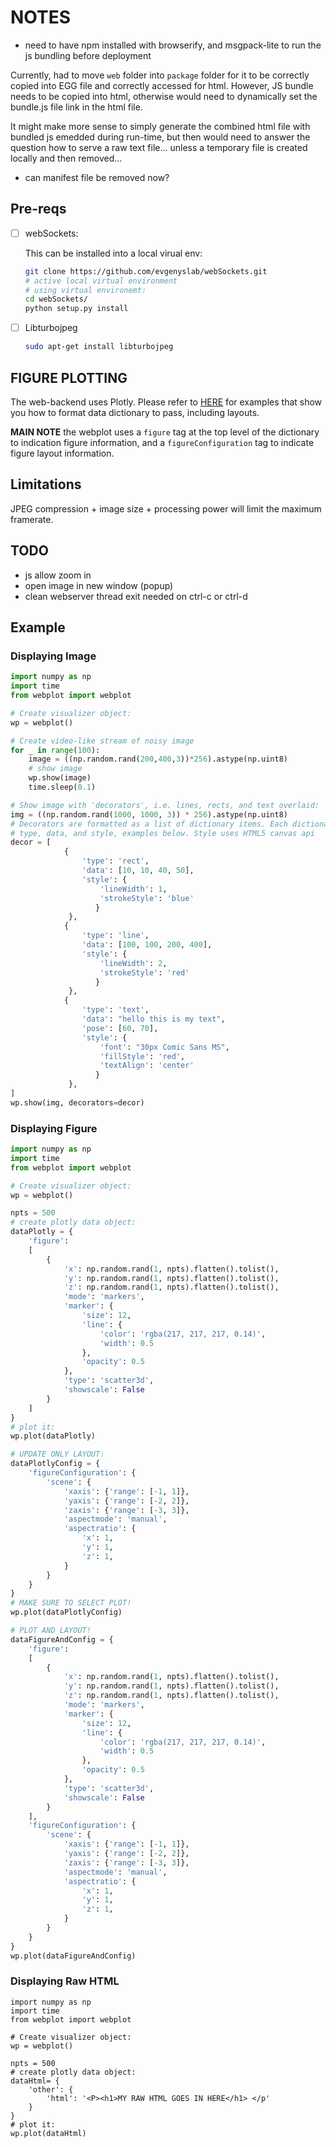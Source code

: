 # NOTES

- need to have npm installed with browserify, and msgpack-lite to run the js bundling before deployment

Currently, had to move `web` folder into `package` folder for it to be correctly copied into EGG file 
and correctly accessed for html. However, JS bundle needs to be copied into html, otherwise would need to 
dynamically set the bundle.js file link in the html file.

It might make more sense to simply generate the combined html file with bundled js emedded during run-time, but 
then would need to answer the question how to serve a raw text file... unless a temporary file is created locally and
then removed...

- can manifest file be removed now?

## Pre-reqs

- [ ] webSockets:
    
    This can be installed into a local virual env:
    
    ```bash
    git clone https://github.com/evgenyslab/webSockets.git
    # active local virtual environment
    # using virtual environemt:
    cd webSockets/
    python setup.py install
    ```
    
- [ ] Libturbojpeg
    ```bash
    sudo apt-get install libturbojpeg  
  ```

## FIGURE PLOTTING

The web-backend uses Plotly. Please refer to [HERE](https://plotly.com/javascript/basic-charts/)
for examples that show you how to format data dictionary to pass, including layouts.

**MAIN NOTE** the webplot uses a `figure` tag at the top level of the dictionary to
indication figure information, and a `figureConfiguration` tag to indicate figure 
layout information.

## Limitations

JPEG compression + image size + processing power will limit the maximum framerate.

## TODO

- js allow zoom in
- open image in new window (popup)
- clean webserver thread exit needed on ctrl-c or ctrl-d

## Example

### Displaying Image

```python
import numpy as np
import time
from webplot import webplot

# Create visualizer object:
wp = webplot()

# Create video-like stream of noisy image
for _ in range(100):
    image = ((np.random.rand(200,400,3))*256).astype(np.uint8)
    # show image
    wp.show(image)
    time.sleep(0.1)

# Show image with 'decorators', i.e. lines, rects, and text overlaid:
img = ((np.random.rand(1000, 1000, 3)) * 256).astype(np.uint8)
# Decorators are formatted as a list of dictionary items. Each dictionary item has
# type, data, and style, examples below. Style uses HTML5 canvas api
decor = [
            {
                'type': 'rect',
                'data': [10, 10, 40, 50],
                'style': {
                    'lineWidth': 1,
                    'strokeStyle': 'blue'
                   }
             },
            {
                'type': 'line',
                'data': [100, 100, 200, 400],
                'style': {
                    'lineWidth': 2,
                    'strokeStyle': 'red'
                   }
             },
            {
                'type': 'text',
                'data': "hello this is my text",
                'pose': [60, 70],
                'style': {
                    'font': "30px Comic Sans MS",
                    'fillStyle': 'red',
                    'textAlign': 'center'
                   }
             },
]
wp.show(img, decorators=decor)
```

### Displaying Figure

```python
import numpy as np
import time
from webplot import webplot

# Create visualizer object:
wp = webplot()

npts = 500
# create plotly data object:
dataPlotly = {
    'figure': 
    [
        {
            'x': np.random.rand(1, npts).flatten().tolist(),
            'y': np.random.rand(1, npts).flatten().tolist(),
            'z': np.random.rand(1, npts).flatten().tolist(),
            'mode': 'markers',
            'marker': {
                'size': 12,
                'line': {
                    'color': 'rgba(217, 217, 217, 0.14)',
                    'width': 0.5
                },
                'opacity': 0.5
            },
            'type': 'scatter3d',
            'showscale': False
        }
    ]
}
# plot it:
wp.plot(dataPlotly)

# UPDATE ONLY LAYOUT:
dataPlotlyConfig = {
    'figureConfiguration': {
        'scene': {
            'xaxis': {'range': [-1, 1]},
            'yaxis': {'range': [-2, 2]},
            'zaxis': {'range': [-3, 3]},
            'aspectmode': 'manual',
            'aspectratio': {
                'x': 1,
                'y': 1,
                'z': 1,
            }
        }
    }
}
# MAKE SURE TO SELECT PLOT!
wp.plot(dataPlotlyConfig)

# PLOT AND LAYOUT!
dataFigureAndConfig = {
    'figure': 
    [
        {
            'x': np.random.rand(1, npts).flatten().tolist(),
            'y': np.random.rand(1, npts).flatten().tolist(),
            'z': np.random.rand(1, npts).flatten().tolist(),
            'mode': 'markers',
            'marker': {
                'size': 12,
                'line': {
                    'color': 'rgba(217, 217, 217, 0.14)',
                    'width': 0.5
                },
                'opacity': 0.5
            },
            'type': 'scatter3d',
            'showscale': False
        }
    ],
    'figureConfiguration': {
        'scene': {
            'xaxis': {'range': [-1, 1]},
            'yaxis': {'range': [-2, 2]},
            'zaxis': {'range': [-3, 3]},
            'aspectmode': 'manual',
            'aspectratio': {
                'x': 1,
                'y': 1,
                'z': 1,
            }
        }
    }
}
wp.plot(dataFigureAndConfig)
```

### Displaying Raw HTML

```
import numpy as np
import time
from webplot import webplot

# Create visualizer object:
wp = webplot()

npts = 500
# create plotly data object:
dataHtml= {
    'other': {
        'html': '<P><h1>MY RAW HTML GOES IN HERE</h1> </p'
    }
}
# plot it:
wp.plot(dataHtml)
```
